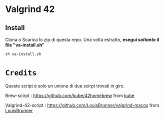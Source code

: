 # Valgrind 42

## Install
Clona o Scarica lo zip di questa repo. Una volta estratto, **esegui ***soltanto*** il file "va-install.sh"**

```
sh va-install.sh
```

# `Credits`

Questo script è solo un unione di due scirpt trovati in giro.

Brew-scirpt : https://github.com/kube/42homebrew from <a href="https://github.com/kube">kube</a>

Valgrind-42-script : https://github.com/LouisBrunner/valgrind-macos from <a href="https://github.com/LouisBrunner">LouisBrunner</a>

